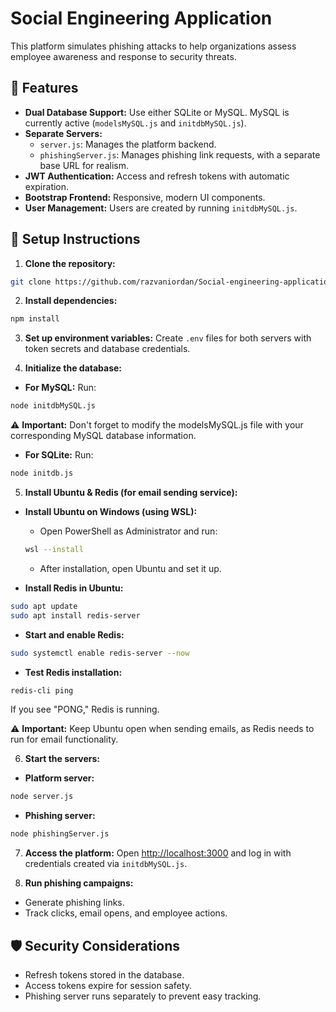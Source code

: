 # Social Engineering Application

This platform simulates phishing attacks to help organizations assess employee awareness and response to security threats.

## 🚀 Features
- **Dual Database Support:** Use either SQLite or MySQL. MySQL is currently active (`modelsMySQL.js` and `initdbMySQL.js`).
- **Separate Servers:**
  - `server.js`: Manages the platform backend.
  - `phishingServer.js`: Manages phishing link requests, with a separate base URL for realism.
- **JWT Authentication:** Access and refresh tokens with automatic expiration.
- **Bootstrap Frontend:** Responsive, modern UI components.
- **User Management:** Users are created by running `initdbMySQL.js`.

## 📂 Setup Instructions

1. **Clone the repository:**
```bash
git clone https://github.com/razvaniordan/Social-engineering-application.git
```

2. **Install dependencies:**
```bash
npm install
```

3. **Set up environment variables:**
Create `.env` files for both servers with token secrets and database credentials.

4. **Initialize the database:**
- **For MySQL:** Run:
```bash
node initdbMySQL.js
```
⚠️ **Important:** Don't forget to modify the modelsMySQL.js file with your corresponding MySQL database information.

- **For SQLite:** Run:
```bash
node initdb.js
```

5. **Install Ubuntu & Redis (for email sending service):**
- **Install Ubuntu on Windows (using WSL):**
   - Open PowerShell as Administrator and run:
   ```bash
   wsl --install
   ```
   - After installation, open Ubuntu and set it up.

- **Install Redis in Ubuntu:**
```bash
sudo apt update
sudo apt install redis-server
```
- **Start and enable Redis:**
```bash
sudo systemctl enable redis-server --now
```
- **Test Redis installation:**
```bash
redis-cli ping
```
If you see "PONG," Redis is running.

⚠️ **Important:** Keep Ubuntu open when sending emails, as Redis needs to run for email functionality.

6. **Start the servers:**
- **Platform server:**
```bash
node server.js
```
- **Phishing server:**
```bash
node phishingServer.js
```

7. **Access the platform:**
Open [http://localhost:3000](http://localhost:3000) and log in with credentials created via `initdbMySQL.js`.

8. **Run phishing campaigns:**
- Generate phishing links.
- Track clicks, email opens, and employee actions.

## 🛡️ Security Considerations
- Refresh tokens stored in the database.
- Access tokens expire for session safety.
- Phishing server runs separately to prevent easy tracking.
